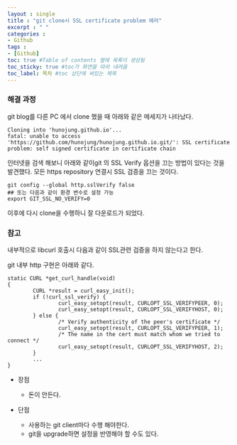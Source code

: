 ```yaml
---
layout : single
title : "git clone시 SSL certificate problem 에러"
excerpt : " "
categories :
- Github
tags :
- [Github]
toc: true #Table of contents 옆에 목록이 생성됨
toc_sticky: true #toc가 화면을 따라 내려옴
toc_label: 목차 #toc 상단에 써있는 제목
---
```



### 해결 과정

git blog를 다른 PC 에서 clone 했을 때 아래와 같은 메세지가 나타났다.

```
Cloning into 'hunojung.github.io'...
fatal: unable to access 'https://github.com/hunojung/hunojung.github.io.git/': SSL certificate problem: self signed certificate in certificate chain
```

인터넷을 검색 해보니 아래와 같이git 의 SSL Verify 옵션을 끄는 방법이 있다는 것을 발견했다. 모든 https repository 연결시 SSL 검증을 끄는 것이다.

```
git config --global http.sslVerify false
## 또는 다음과 같이 환경 변수로 설정 가능
export GIT_SSL_NO_VERIFY=0
```

이후에 다시 clone을 수행하니 잘 다운로드가 되었다.


### 참고

내부적으로 libcurl 호출시 다음과 같이 SSL관련 검증을 하지 않는다고 한다.

git 내부 http 구현은 아래와 같다.

```
static CURL *get_curl_handle(void)
{
        CURL *result = curl_easy_init();
        if (!curl_ssl_verify) {
                curl_easy_setopt(result, CURLOPT_SSL_VERIFYPEER, 0);
                curl_easy_setopt(result, CURLOPT_SSL_VERIFYHOST, 0);
        } else {
                /* Verify authenticity of the peer's certificate */
                curl_easy_setopt(result, CURLOPT_SSL_VERIFYPEER, 1);
                /* The name in the cert must match whom we tried to connect */
                curl_easy_setopt(result, CURLOPT_SSL_VERIFYHOST, 2);
        }
        ...
}
```


- 장점

  - 돈이 안든다.

- 단점

  - 사용하는 git client마다 수행 해야한다.
  - git을 upgrade하면 설정을 반영해야 할 수도 있다.
